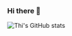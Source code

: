 ### Hi there 👋

![Thi's GitHub stats](https://github-readme-stats.vercel.app/api?username=assis04&show_icons=true&theme=dracula)
